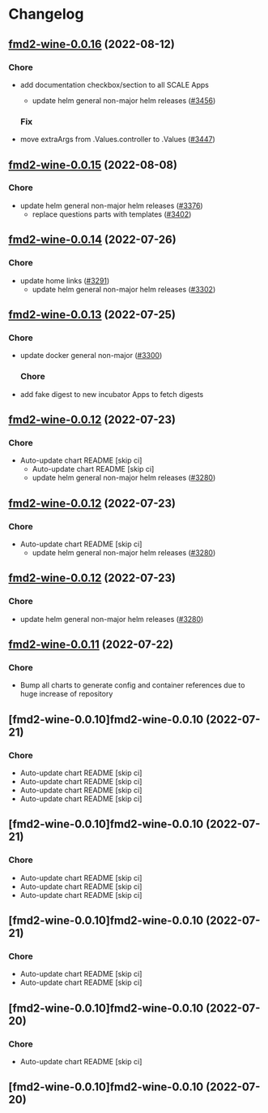 # Changelog



## [fmd2-wine-0.0.16](https://github.com/truecharts/charts/compare/fmd2-wine-0.0.15...fmd2-wine-0.0.16) (2022-08-12)

### Chore

- add documentation checkbox/section to all SCALE Apps
  - update helm general non-major helm releases ([#3456](https://github.com/truecharts/charts/issues/3456))

  ### Fix

- move extraArgs from .Values.controller to .Values ([#3447](https://github.com/truecharts/charts/issues/3447))




## [fmd2-wine-0.0.15](https://github.com/truecharts/charts/compare/fmd2-wine-0.0.14...fmd2-wine-0.0.15) (2022-08-08)

### Chore

- update helm general non-major helm releases ([#3376](https://github.com/truecharts/charts/issues/3376))
  - replace questions parts with templates ([#3402](https://github.com/truecharts/charts/issues/3402))




## [fmd2-wine-0.0.14](https://github.com/truecharts/apps/compare/fmd2-wine-0.0.13...fmd2-wine-0.0.14) (2022-07-26)

### Chore

- update home links ([#3291](https://github.com/truecharts/apps/issues/3291))
  - update helm general non-major helm releases ([#3302](https://github.com/truecharts/apps/issues/3302))




## [fmd2-wine-0.0.13](https://github.com/truecharts/apps/compare/fmd2-wine-0.0.12...fmd2-wine-0.0.13) (2022-07-25)

### Chore

- update docker general non-major ([#3300](https://github.com/truecharts/apps/issues/3300))

  ### Chore

- add fake digest to new incubator Apps to fetch digests




## [fmd2-wine-0.0.12](https://github.com/truecharts/apps/compare/fmd2-wine-0.0.11...fmd2-wine-0.0.12) (2022-07-23)

### Chore

- Auto-update chart README [skip ci]
  - Auto-update chart README [skip ci]
  - update helm general non-major helm releases ([#3280](https://github.com/truecharts/apps/issues/3280))




## [fmd2-wine-0.0.12](https://github.com/truecharts/apps/compare/fmd2-wine-0.0.11...fmd2-wine-0.0.12) (2022-07-23)

### Chore

- Auto-update chart README [skip ci]
  - update helm general non-major helm releases ([#3280](https://github.com/truecharts/apps/issues/3280))




## [fmd2-wine-0.0.12](https://github.com/truecharts/apps/compare/fmd2-wine-0.0.11...fmd2-wine-0.0.12) (2022-07-23)

### Chore

- update helm general non-major helm releases ([#3280](https://github.com/truecharts/apps/issues/3280))




## [fmd2-wine-0.0.11](https://github.com/truecharts/apps/compare/fmd2-wine-0.0.10...fmd2-wine-0.0.11) (2022-07-22)

### Chore

- Bump all charts to generate config and container references due to huge increase of repository



## [fmd2-wine-0.0.10]fmd2-wine-0.0.10 (2022-07-21)

### Chore

- Auto-update chart README [skip ci]
- Auto-update chart README [skip ci]
- Auto-update chart README [skip ci]
- Auto-update chart README [skip ci]



## [fmd2-wine-0.0.10]fmd2-wine-0.0.10 (2022-07-21)

### Chore

- Auto-update chart README [skip ci]
- Auto-update chart README [skip ci]
- Auto-update chart README [skip ci]



## [fmd2-wine-0.0.10]fmd2-wine-0.0.10 (2022-07-21)

### Chore

- Auto-update chart README [skip ci]
- Auto-update chart README [skip ci]



## [fmd2-wine-0.0.10]fmd2-wine-0.0.10 (2022-07-20)

### Chore

- Auto-update chart README [skip ci]



## [fmd2-wine-0.0.10]fmd2-wine-0.0.10 (2022-07-20)
